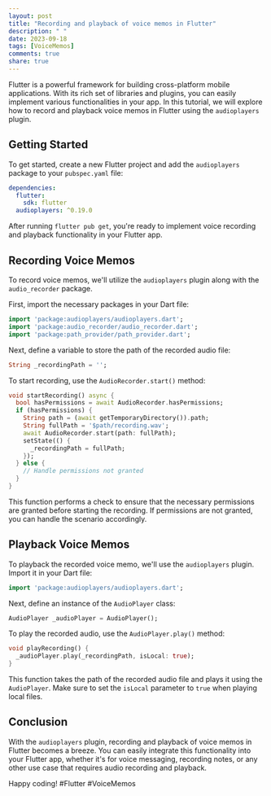 ```yaml
---
layout: post
title: "Recording and playback of voice memos in Flutter"
description: " "
date: 2023-09-18
tags: [VoiceMemos]
comments: true
share: true
---
```


Flutter is a powerful framework for building cross-platform mobile applications. With its rich set of libraries and plugins, you can easily implement various functionalities in your app. In this tutorial, we will explore how to record and playback voice memos in Flutter using the `audioplayers` plugin.

## Getting Started

To get started, create a new Flutter project and add the `audioplayers` package to your `pubspec.yaml` file:

```yaml
dependencies:
  flutter:
    sdk: flutter
  audioplayers: ^0.19.0
```

After running `flutter pub get`, you're ready to implement voice recording and playback functionality in your Flutter app.

## Recording Voice Memos

To record voice memos, we'll utilize the `audioplayers` plugin along with the `audio_recorder` package.

First, import the necessary packages in your Dart file:

```dart
import 'package:audioplayers/audioplayers.dart';
import 'package:audio_recorder/audio_recorder.dart';
import 'package:path_provider/path_provider.dart';
```

Next, define a variable to store the path of the recorded audio file:

```dart
String _recordingPath = '';
```

To start recording, use the `AudioRecorder.start()` method:

```dart
void startRecording() async {
  bool hasPermissions = await AudioRecorder.hasPermissions;
  if (hasPermissions) {
    String path = (await getTemporaryDirectory()).path;
    String fullPath = '$path/recording.wav';
    await AudioRecorder.start(path: fullPath);
    setState(() {
      _recordingPath = fullPath;
    });
  } else {
    // Handle permissions not granted
  }
}
```

This function performs a check to ensure that the necessary permissions are granted before starting the recording. If permissions are not granted, you can handle the scenario accordingly.

## Playback Voice Memos

To playback the recorded voice memo, we'll use the `audioplayers` plugin. Import it in your Dart file:

```dart
import 'package:audioplayers/audioplayers.dart';
```

Next, define an instance of the `AudioPlayer` class:

```dart
AudioPlayer _audioPlayer = AudioPlayer();
```

To play the recorded audio, use the `AudioPlayer.play()` method:

```dart
void playRecording() {
  _audioPlayer.play(_recordingPath, isLocal: true);
}
```

This function takes the path of the recorded audio file and plays it using the `AudioPlayer`. Make sure to set the `isLocal` parameter to `true` when playing local files.

## Conclusion

With the `audioplayers` plugin, recording and playback of voice memos in Flutter becomes a breeze. You can easily integrate this functionality into your Flutter app, whether it's for voice messaging, recording notes, or any other use case that requires audio recording and playback.

Happy coding! #Flutter #VoiceMemos